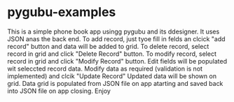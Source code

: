 # pygubu-examples

This is a simple phone book app usingg pygubu and its ddesigner.
It uses JSON anas the back end. To add record, just tyoe fill in felds an clcick "add record" button and data will be added to grid.
To delete record, select record in grid and click "Delete Record" button.
To modify record, select record in grid and click "Modify Record" button. Edit fields will be populated wit seleccted record data. Modify data as required (validation is not implemented) and clcik "Update Record" Updated data will be shown on grid.
Data grid is populated from JSON file on app atarting and saved back into JSON file on app closing. Enjoy

